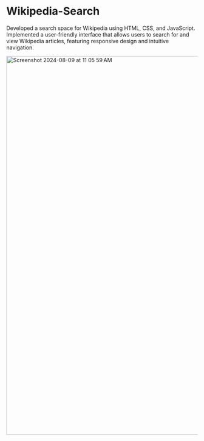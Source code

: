 # Wikipedia-Search
Developed a search space for Wikipedia using HTML, CSS, and JavaScript. Implemented a user-friendly interface that allows users to search for and view Wikipedia articles, featuring responsive design and intuitive navigation.

<img width="995" alt="Screenshot 2024-08-09 at 11 05 59 AM" src="https://github.com/user-attachments/assets/ada38f58-3295-47e4-8411-374cc96844fd">
